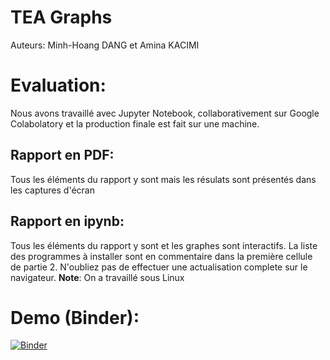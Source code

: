 # TEA Graphs
Auteurs: Minh-Hoang DANG et Amina KACIMI

# Evaluation:
Nous avons travaillé avec Jupyter Notebook, collaborativement sur Google Colabolatory et la production finale est fait sur une machine.

## Rapport en PDF:
Tous les éléments du rapport y sont mais les résulats sont présentés dans les captures d'écran

## Rapport en ipynb:
Tous les éléments du rapport y sont et les graphes sont interactifs. La liste des programmes à installer sont en commentaire dans la première cellule de partie 2. N'oubliez pas de effectuer une actualisation complete sur le navigateur.
**Note**: On a travaillé sous Linux

# Demo (Binder):
[![Binder](https://mybinder.org/badge_logo.svg)](https://mybinder.org/v2/gh/mhoangvslev/TEA_Graphs/master)
